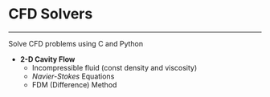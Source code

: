 # CFD Solvers
***
Solve CFD problems using C and Python
- **2-D Cavity Flow**
    - Incompressible fluid (const density and viscosity)
    - *Navier-Stokes* Equations
    - FDM (Difference) Method